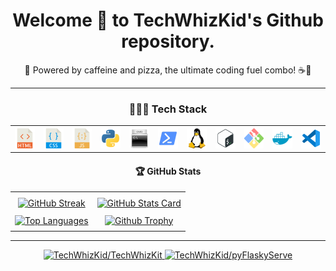 <div align="center" style="text-align: center;">
  <h1 align="center">Welcome 👋 to TechWhizKid's Github repository.</h2>
  <p>🍕 Powered by caffeine and pizza, the ultimate coding fuel combo! ☕🍕</p>
<hr>
  <h3>👨🏻‍💻 Tech Stack</h3>
  <table style="margin: auto;">
    <tr>
      <th><a href="https://en.wikipedia.org/wiki/HTML">
        <img src="./images/html.png" alt="HTML" width="32">
      </a></th>
      <th><a href="https://en.wikipedia.org/wiki/CSS">
        <img src="./images/css.png" alt="CSS" width="32">
      </a></th>
      <th><a href="https://en.wikipedia.org/wiki/JavaScript">
        <img src="./images/js.png" alt="JS" width="32">
      </a></th>
      <th><a href="https://www.python.org/">
        <img src="./images/python.png" alt="Python" width="32">
      </a></th>
      <th><a href="https://en.wikipedia.org/wiki/Batch_file">
        <img src="./images/batch.png" alt="Batch" width="32">
      </a></th>
      <th><a href="https://learn.microsoft.com/en-us/powershell/">
        <img src="./images/powershell.png" alt="PowerShell" width="32">
      </a></th>
      <th><a href="https://en.wikipedia.org/wiki/Linux">
        <img src="./images/linux.png" alt="Linux" width="32">
      </a></th>
      <th><a href="https://www.gnu.org/software/bash/">
        <img src="./images/bash.png" alt="Bash" width="32">
      </a></th>
      <th><a href="https://git-scm.com/">
        <img src="./images/git.png" alt="Git" width="32">
      </a></th>
      <th><a href="https://www.docker.com/">
        <img src="./images/docker.png" alt="Docker" width="32">
      </a></th>
      <th><a href="https://code.visualstudio.com/">
        <img src="./images/vscode.png" alt="VSCode" width="32">
      </a></th>
    </tr>
  </table>
  <h4> 🏆 GitHub Stats</h4>
  <table>
    <tr><th></th><th></th></tr>
    <tr>
      <td><a href="https://github.com/TechWhizKid?tab=repositories">
        <img alt="GitHub Streak" src="https://github-readme-streak-stats.herokuapp.com?user=TechWhizKid&theme=highcontrast&hide_border=true&card_width=500&background=45%2CE96443%2C904E95">
      </a></td>
      <td><a href="https://github.com/TechWhizKid?tab=repositories">
        <img alt="GitHub Stats Card" src="https://github-readme-stats.vercel.app/api?username=TechWhizKid&card_width=500&show_icons=true&include_all_commits=true&count_private=true&line_height=25&hide_border=true&bg_color=30,e96443,904e95&title_color=fff&text_color=fff&cache_seconds=7200)](https://github.com/TechWhizKid/">
      </a></td>
    </tr>
    <tr><td></td><td></td></tr>
    <tr>
      <td><a href="https://github.com/TechWhizKid?tab=repositories">
        <img alt="Top Languages" src="https://github-readme-stats.vercel.app/api/top-langs/?username=TechWhizKid&layout=compact&card_width=500&langs_count=12&hide_border=true&theme=dracula">
      </a></td>
      <td><a href="https://github.com/TechWhizKid?tab=repositories">
        <img alt="Github Trophy" src="https://github-profile-trophy.vercel.app/?username=TechWhizKid&column=4&margin-w=3&margin-h=3&theme=dracula&no-frame=true">
      </a></td>
    </tr>
    <tr><td></td><td></td></tr>
  </table>
<hr>
  <a href="https://github.com/TechWhizKid/TechWhizKit">
    <img alt="TechWhizKid/TechWhizKit" src="https://github-readme-stats.vercel.app/api/pin/?username=TechWhizKid&hide_border=true&theme=dracula&repo=TechWhizKit">
  </a>
  <a href="https://github.com/TechWhizKid/pyFlaskyServe">
    <img alt="TechWhizKid/pyFlaskyServe" src="https://github-readme-stats.vercel.app/api/pin/?username=TechWhizKid&hide_border=true&theme=dracula&repo=pyFlaskyServe">
  </a>
</div>

